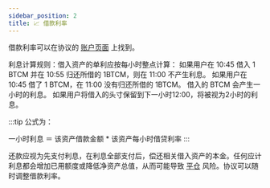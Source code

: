 ```yaml
---
sidebar_position: 2
title: 📈 借款利率
---
```



借款利率可以在协议的 [账户页面](https://app.mappedswap.io/account) 上找到。

利息计算规则：借入资产的单利应按每小时整点计算：
如果用户在 10:45 借入 1 BTCM 并在 10:55 归还所借的 1BTCM，则在 11:00 不产生利息。
如果用户在 10:45 借了 1 BTCM，在 11:00 没有归还所借的 1BTCM。 借入的 BTCM 会产生一小时的利息。 如果用户将借入的头寸保留到下一小时12:00，将被视为2小时的利息。

:::tip 公式为：

一小时利息 ＝ 该资产借款金额 * 该资产每小时借贷利率
:::

还款应视为先支付利息，在利息全部支付后，偿还相关借入资产的本金。任何应计利息都会增加已用额度或降低净资产总值，从而可能导致 [平仓](https://docs.mappedswap.io/docs/MappedSwap%20Protocol%20Chinese/Cross-Margin%20Swap%20Trading/FeesandLiquidations) 风险。协议可以随时调整借款利率。

